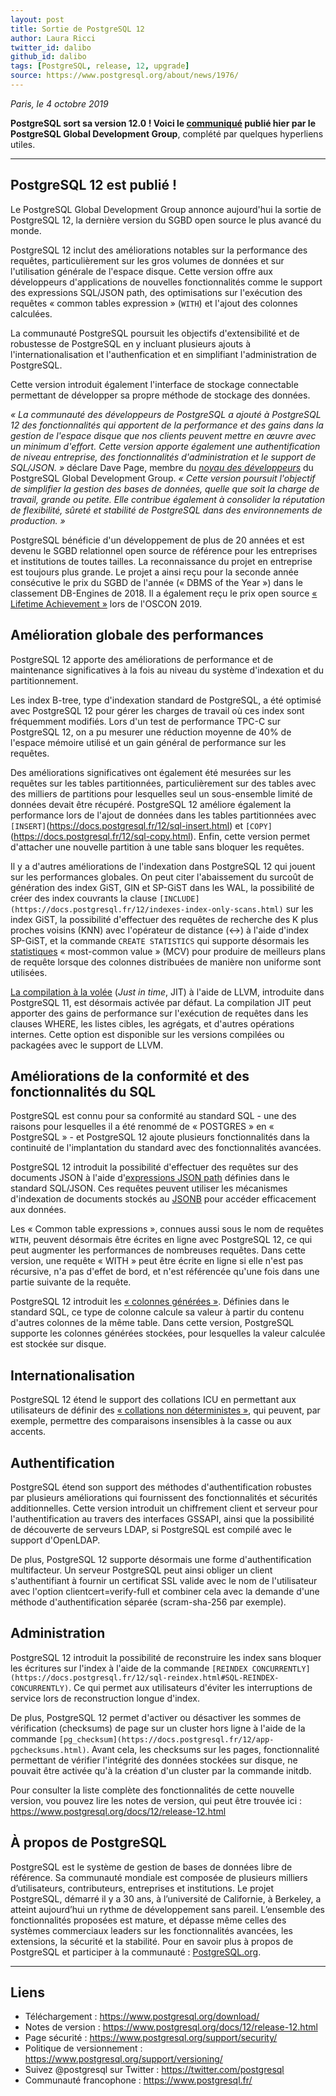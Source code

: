 ```yaml
---
layout: post
title: Sortie de PostgreSQL 12
author: Laura Ricci
twitter_id: dalibo
github_id: dalibo
tags: [PostgreSQL, release, 12, upgrade]
source: https://www.postgresql.org/about/news/1976/
---
```


*Paris, le 4 octobre 2019*

**PostgreSQL sort sa version 12.0 ! Voici le [communiqué](https://www.postgresql.org/about/press/presskit12/fr/) publié hier par le PostgreSQL Global Development Group**,
complété par quelques hyperliens utiles.

<!--MORE-->

-----

## PostgreSQL 12 est publié !

Le PostgreSQL Global Development Group annonce aujourd'hui la sortie de PostgreSQL 12, la dernière version du SGBD
open source le plus avancé du monde.

PostgreSQL 12 inclut des améliorations notables sur la performance des requêtes, particulièrement sur les gros volumes
de données et sur l'utilisation générale de l'espace disque. Cette version offre aux développeurs d'applications de
nouvelles fonctionnalités comme le support des expressions SQL/JSON path, des optimisations sur l'exécution des requêtes
« common tables expression » (`WITH`) et l'ajout des colonnes calculées.

La communauté PostgreSQL poursuit les objectifs d'extensibilité et de robustesse de PostgreSQL en y incluant plusieurs
ajouts à l'internationalisation et l'authenfication et en simplifiant l'administration de PostgreSQL.

Cette version introduit également l'interface de stockage connectable permettant de développer sa propre méthode de
stockage des données.

*« La communauté des développeurs de PostgreSQL a ajouté à PostgreSQL 12 des fonctionnalités qui apportent de la
performance et des gains dans la gestion de l'espace disque que nos clients peuvent mettre en œuvre avec un minimum
d'effort. Cette version apporte également une authentification de niveau entreprise, des fonctionnalités d'administration
et le support de SQL/JSON. »* déclare Dave Page, membre du _[noyau des développeurs](https://www.postgresql.org/developer/core/)_ du PostgreSQL Global Development Group.
*« Cette version poursuit l'objectif de simplifier la gestion des bases de données, quelle que soit la charge de travail, 
grande ou petite. Elle contribue également à consolider la réputation de flexibilité, sûreté et stabilité de PostgreSQL
dans des environnements de production. »*

PostgreSQL bénéficie d'un développement de plus de 20 années et est devenu le SGBD relationnel open source de référence
pour les entreprises et institutions de toutes tailles. La reconnaissance du projet en entreprise est toujours plus
grande. Le projet a ainsi reçu pour la seconde année consécutive le prix du SGBD de l'année (« DBMS of the Year ») dans
le classement DB-Engines de 2018. Il a également reçu le prix open source [« Lifetime Achievement »](https://www.oreilly.com/radar/oreilly-open-source-and-frank-willison-awards-19/) lors de l'OSCON 2019.

## Amélioration globale des performances

PostgreSQL 12 apporte des améliorations de performance et de maintenance significatives à la fois au niveau du système
d'indexation et du partitionnement.

Les index B-tree, type d'indexation standard de PostgreSQL, a été optimisé avec PostgreSQL 12 pour gérer les charges de
travail où ces index sont fréquemment modifiés. Lors d'un test de performance TPC-C sur PostgreSQL 12, on a pu mesurer
une réduction moyenne de 40% de l'espace mémoire utilisé et un gain général de performance sur les requêtes.

Des améliorations significatives ont également été mesurées sur les requêtes sur les tables partitionnées,
particulièrement sur des tables avec des milliers de partitions pour lesquelles seul un sous-ensemble limité de données
devait être récupéré. PostgreSQL 12 améliore également la performance lors de l'ajout de données dans les tables
partitionnées avec `[INSERT]`(https://docs.postgresql.fr/12/sql-insert.html) et `[COPY]`(https://docs.postgresql.fr/12/sql-copy.html).
Enfin, cette version permet d'attacher une nouvelle partition à une table sans bloquer les requêtes.

Il y a d'autres améliorations de l'indexation dans PostgreSQL 12 qui jouent sur les performances globales. On peut citer
l'abaissement du surcoût de génération des index GiST, GIN et SP-GiST dans les WAL, la possibilité de créer des index
couvrants la clause `[INCLUDE](https://docs.postgresql.fr/12/indexes-index-only-scans.html)` sur les index GiST, la possibilité d'effectuer des requêtes de recherche des K plus proches
voisins (KNN) avec l'opérateur de distance (<->) à l'aide d'index SP-GiST, et la commande `CREATE STATISTICS` qui supporte
désormais les [statistiques](https://docs.postgresql.fr/12/sql-createstatistics.html) « most-common value » (MCV) pour produire de meilleurs plans de requête lorsque des colonnes
distribuées de manière non uniforme sont utilisées.

[La compilation à la volée](https://docs.postgresql.fr/12/jit.html) (_Just in time_, JIT) à l'aide de LLVM, introduite dans PostgreSQL 11, est désormais activée par défaut.
La compilation JIT peut apporter des gains de performance sur l'exécution de requêtes dans les clauses WHERE, les listes
cibles, les agrégats, et d'autres opérations internes. Cette option est disponible sur les versions compilées ou packagées
avec le support de LLVM.

## Améliorations de la conformité et des fonctionnalités du SQL

PostgreSQL est connu pour sa conformité au standard SQL - une des raisons pour lesquelles il a été renommé de « POSTGRES » en « PostgreSQL » - et PostgreSQL 12 ajoute plusieurs fonctionnalités dans la continuité de l'implantation du standard
avec des fonctionnalités avancées.

PostgreSQL 12 introduit la possibilité d'effectuer des requêtes sur des documents JSON à l'aide d'[expressions JSON path](https://docs.postgresql.fr/12/functions-json.html#FUNCTIONS-SQLJSON-PATH)
définies dans le standard SQL/JSON. Ces requêtes peuvent utiliser les mécanismes d'indexation de documents stockés au
[JSONB](https://docs.postgresql.fr/12/datatype-json.html) pour accéder efficacement aux données.

Les « Common table expressions », connues aussi sous le nom de requêtes `WITH`, peuvent désormais être écrites en ligne
avec PostgreSQL 12, ce qui peut augmenter les performances de nombreuses requêtes. Dans cette version, une requête
« WITH » peut être écrite en ligne si elle n'est pas récursive, n'a pas d'effet de bord, et n'est référencée qu'une fois
dans une partie suivante de la requête.

PostgreSQL 12 introduit les [« colonnes générées »](https://docs.postgresql.fr/12/ddl-generated-columns.html). Définies dans le standard SQL, ce type de colonne calcule sa valeur
à partir du contenu d'autres colonnes de la même table. Dans cette version, PostgreSQL supporte les colonnes générées
stockées, pour lesquelles la valeur calculée est stockée sur disque.

## Internationalisation

PostgreSQL 12 étend le support des collations ICU en permettant aux utilisateurs de définir des [« collations non déterministes »](https://docs.postgresql.fr/12/collation.html#COLLATION-NONDETERMINISTIC), qui peuvent, par exemple, permettre des comparaisons insensibles à la casse ou aux accents.

## Authentification

PostgreSQL étend son support des méthodes d'authentification robustes par plusieurs améliorations qui fournissent des
fonctionnalités et sécurités additionnelles. Cette version introduit un chiffrement client et serveur pour
l'authentification au travers des interfaces GSSAPI, ainsi que la possibilité de découverte de serveurs LDAP,
si PostgreSQL est compilé avec le support d'OpenLDAP.

De plus, PostgreSQL 12 supporte désormais une forme d'authentification multifacteur. Un serveur PostgreSQL peut ainsi
obliger un client s'authentifiant à fournir un certificat SSL valide avec le nom de l'utilisateur avec l'option
clientcert=verify-full et combiner cela avec la demande d'une méthode d'authentification séparée (scram-sha-256 par exemple).

## Administration

PostgreSQL 12 introduit la possibilité de reconstruire les index sans bloquer les écritures sur l'index à l'aide de la
commande `[REINDEX CONCURRENTLY](https://docs.postgresql.fr/12/sql-reindex.html#SQL-REINDEX-CONCURRENTLY)`. Ce qui permet aux utilisateurs d'éviter les interruptions de service lors de reconstruction longue d'index.

De plus, PostgreSQL 12 permet d'activer ou désactiver les sommes de vérification (checksums) de page sur un cluster hors
ligne à l'aide de la commande `[pg_checksum](https://docs.postgresql.fr/12/app-pgchecksums.html)`. Avant cela, les checksums sur les pages, fonctionnalité permettant de vérifier
l'intégrité des données stockées sur disque, ne pouvait être activée qu'à la création d'un cluster par la commande initdb.

Pour consulter la liste complète des fonctionnalités de cette nouvelle version, vou pouvez lire les notes de version, qui peut être trouvée ici : https://www.postgresql.org/docs/12/release-12.html

## À propos de PostgreSQL

PostgreSQL est le système de gestion de bases de données libre de référence. Sa communauté mondiale est composée de
plusieurs milliers d’utilisateurs, contributeurs, entreprises et institutions. Le projet PostgreSQL, démarré il y a
30 ans, à l’université de Californie, à Berkeley, a atteint aujourd’hui un rythme de développement sans pareil. 
L’ensemble des fonctionnalités proposées est mature, et dépasse même celles des systèmes commerciaux leaders sur les
fonctionnalités avancées, les extensions, la sécurité et la stabilité. 
Pour en savoir plus à propos de PostgreSQL et participer à la communauté : [PostgreSQL.org](https://www.postgresql.org).

---------------

## Liens

 * Téléchargement : https://www.postgresql.org/download/
 * Notes de version : https://www.postgresql.org/docs/12/release-12.html
 * Page sécurité : https://www.postgresql.org/support/security/
 * Politique de versionnement : https://www.postgresql.org/support/versioning/
 * Suivez @postgresql sur Twitter : https://twitter.com/postgresql
 * Communauté francophone : https://www.postgresql.fr/

